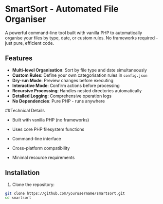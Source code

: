 # SmartSort - Automated File Organiser

A powerful command-line tool built with vanilla PHP to automatically organise your files by type, date, or custom rules. No frameworks required - just pure, efficient code.

## Features

- **Multi-level Organisation**: Sort by file type and date simultaneously
- **Custom Rules**: Define your own categorisation rules in `config.json`
- **Dry-run Mode**: Preview changes before executing
- **Interactive Mode**: Confirm actions before processing
- **Recursive Processing**: Handles nested directories automatically
- **Detailed Logging**: Comprehensive operation logs
- **No Dependencies**: Pure PHP - runs anywhere

##Technical Details

- Built with vanilla PHP (no frameworks)

- Uses core PHP filesystem functions

- Command-line interface

- Cross-platform compatibility

- Minimal resource requirements

## Installation

1. Clone the repository:
```bash
git clone https://github.com/yourusername/smartsort.git
cd smartsort
